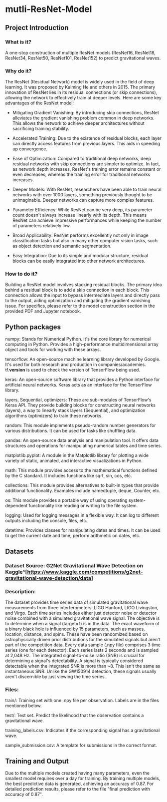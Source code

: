 # mutli-ResNet-Model

## Project Introduction

### What is it?
A one-stop construction of multiple ResNet models (ResNet16, ResNet18, ResNet34, ResNet50, ResNet101, ResNet152) to predict gravitational waves.

###  Why do it?
The ResNet (Residual Network) model is widely used in the field of deep learning. It was proposed by Kaiming He and others in 2015. The primary innovation of ResNet lies in its residual connections (or skip connections), allowing the network to effectively train at deeper levels. Here are some key advantages of the ResNet model:

- Mitigating Gradient Vanishing: By introducing skip connections, ResNet alleviates the gradient vanishing problem common in deep networks. This allows the network to achieve deeper architectures without sacrificing training stability.

- Accelerated Training: Due to the existence of residual blocks, each layer can directly access features from previous layers. This aids in speeding up convergence.

- Ease of Optimization: Compared to traditional deep networks, deep residual networks with skip connections are simpler to optimize. In fact, as network depth increases, ResNet's training error remains constant or even decreases, whereas the training error for traditional networks increases.

- Deeper Models: With ResNet, researchers have been able to train neural networks with over 1000 layers, something previously thought to be unimaginable. Deeper networks can capture more complex features.

- Parameter Efficiency: While ResNet can be very deep, its parameter count doesn't always increase linearly with its depth. This means ResNet can achieve impressive performances while keeping the number of parameters relatively low.

- Broad Applicability: ResNet performs excellently not only in image classification tasks but also in many other computer vision tasks, such as object detection and semantic segmentation.

- Easy Integration: Due to its simple and modular structure, residual blocks can be easily integrated into other network architectures.

###  How to do it?
Building a ResNet model involves stacking residual blocks. The primary idea behind a residual block is to add a skip connection in each block. This connection allows the input to bypass intermediate layers and directly pass to the output, aiding optimization and mitigating the gradient vanishing issue. For specifics, please refer to the model construction section in the provided PDF and Jupyter notebook.


## Python packages

numpy: Stands for Numerical Python. It's the core library for numerical computing in Python. Provides a high-performance multidimensional array object and tools for working with these arrays.

tensorflow: An open-source machine learning library developed by Google. It's used for both research and production in companies/academies. tf.__version__ is used to check the version of TensorFlow being used.

keras: An open-source software library that provides a Python interface for artificial neural networks. Keras acts as an interface for the TensorFlow library.

layers, Sequential, optimizers: These are sub-modules of TensorFlow's Keras API. They provide building blocks for constructing neural networks (layers), a way to linearly stack layers (Sequential), and optimization algorithms (optimizers) to train these networks.

random: This module implements pseudo-random number generators for various distributions. It can be used for tasks like shuffling data.

pandas: An open-source data analysis and manipulation tool. It offers data structures and operations for manipulating numerical tables and time series.

matplotlib.pyplot: A module in the Matplotlib library for plotting a wide variety of static, animated, and interactive visualizations in Python.

math: This module provides access to the mathematical functions defined by the C standard. It includes functions like sqrt, sin, cos, etc.

collections: This module provides alternatives to built-in types that provide additional functionality. Examples include namedtuple, deque, Counter, etc.

os: This module provides a portable way of using operating system-dependent functionality like reading or writing to the file system.

logging: Used for logging messages in a flexible way. It can log to different outputs including the console, files, etc.

datetime: Provides classes for manipulating dates and times. It can be used to get the current date and time, perform arithmetic on dates, etc.

## Datasets

### Dataset Source: G2Net Gravitational Wave Detection on Kaggle^[https://www.kaggle.com/competitions/g2net-gravitational-wave-detection/data]

### Description:

The dataset provides time series data of simulated gravitational wave measurements from three interferometers: LIGO Hanford, LIGO Livingston, and Virgo.
Each time series includes either just detector noise or detector noise combined with a simulated gravitational wave signal. The objective is to determine when a signal (target=1) is in the data.
The exact waveform of a binary black hole is influenced by 15 parameters, such as masses, location, distance, and spins. These have been randomized based on astrophysically driven prior distributions for the simulated signals but aren't part of the competition data.
Every data sample (.npy file) comprises 3 time series (one for each detector). Each series lasts 2 seconds and is sampled at 2,048 Hz.
The integrated signal-to-noise ratio (SNR) is crucial for determining a signal's detectability. A signal is typically considered detectable when the integrated SNR is more than ~8. This isn't the same as instantaneous SNR. Unlike the GW150914 detection, these signals usually aren't discernible by just viewing the time series.

### Files:

train/: Training set with one .npy file per observation. Labels are in the files mentioned below.

test/: Test set. Predict the likelihood that the observation contains a gravitational wave.

training_labels.csv: Indicates if the corresponding signal has a gravitational wave.

sample_submission.csv: A template for submissions in the correct format.


## Training and Output

Due to the multiple models created having many parameters, even the smallest model requires over a day for training. By training multiple models, the best predictive data is generated, achieving an accuracy of 0.87. For detailed prediction results, please refer to the file "final prediction with accuracy of 0.87".






